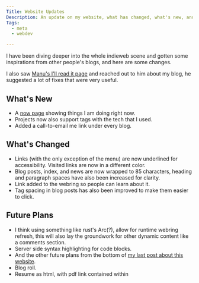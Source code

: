 ```yaml
---
Title: Website Updates
Description: An update on my website, what has changed, what's new, and future plans.
Tags: 
  - meta
  - webdev

---
```


I have been diving deeper into the whole indieweb scene and gotten some
inspirations from other people's blogs, and here are some changes.

I also saw [Manu's I'll read it page](https://manuelmoreale.com/i-ll-read-it)
and reached out to him about my blog, he suggested a lot of fixes that were very
useful.

## What's New

* A [now page](/now) showing things I am doing right now.
* Projects now also support tags with the tech that I used.
* Added a call-to-email me link under every blog.

## What's Changed

* Links (with the only exception of the menu) are now underlined for
  accessibility. Visited links are now in a different color.
* Blog posts, index, and news are now wrapped to 85 characters, heading and
  paragraph spaces have also been increased for clarity.
* Link added to the webring so people can learn about it.
* Tag spacing in blog posts has also been improved to make them easier to click.

## Future Plans

* I think using something like rust's Arc(?), allow for runtime webring refresh,
  this will also lay the groundwork for other dynamic content like a comments
  section.
* Server side syntax highlighting for code blocks.
* And the other future plans from the bottom of [my last post about this
  website](https://ericz.me/blog/this-blog).
* Blog roll.
* Resume as html, with pdf link contained within
